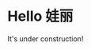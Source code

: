 <!--
 * @Author: uiloatoat 529760764@qq.com
 * @Date: 2023-03-16 18:20:00
 * @LastEditors: uiloatoat 529760764@qq.com
 * @LastEditTime: 2023-03-16 18:24:29
 * @FilePath: \HomePage\README.md
 * @Description: 这是默认设置,请设置`customMade`, 打开koroFileHeader查看配置 进行设置: https://github.com/OBKoro1/koro1FileHeader/wiki/%E9%85%8D%E7%BD%AE
-->
# Hello 娃丽

It's under construction!
